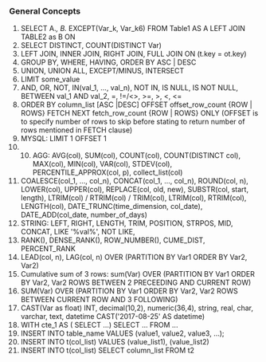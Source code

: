 ### General Concepts
1. SELECT A.*, B.* EXCEPT(Var_k, Var_k6) FROM Table1 AS A LEFT JOIN TABLE2 as B ON 
2. SELECT DISTINCT, COUNT(DISTINCT Var)
3. LEFT JOIN, INNER JOIN, RIGHT JOIN, FULL JOIN ON (t.key = ot.key)
4. GROUP BY, WHERE, HAVING, ORDER BY ASC | DESC
5. UNION, UNION ALL, EXCEPT/MINUS, INTERSECT
6. LIMIT some_value
7. AND, OR, NOT, IN(val_1, ..., val_n), NOT IN, IS NULL, IS NOT NULL, BETWEEN val_1 AND val_2, =, !=/<>, >=, >, <, <=
8. ORDER BY column_list [ASC |DESC] OFFSET offset_row_count {ROW | ROWS} FETCH NEXT fetch_row_count {ROW | ROWS} ONLY  (OFFSET is to specify number of rows to skip before stating to return number of rows mentioned in FETCH clause) 
9. MYSQL: LIMIT 1 OFFSET 1
10. 10. AGG: AVG(col), SUM(col), COUNT(col), COUNT(DISTINCT col), MAX(col), MIN(col), VAR(col), STDEV(col), PERCENTILE_APPROX(col, p), collect_list(col)
11. COALESCE(col_1, ..., col_n), CONCAT(col_1, ..., col_n), ROUND(col, n), LOWER(col), UPPER(col), REPLACE(col, old, new), SUBSTR(col, start, length), LTRIM(col) / RTRIM(col) / TRIM(col), LTRIM(col), RTRIM(col), LENGTH(col), DATE_TRUNC(time_dimension, col_date), DATE_ADD(col_date, number_of_days)
14. STRING: LEFT, RIGHT, LENGTH, TRIM, POSITION, STRPOS, MID, CONCAT, LIKE '%val%', NOT LIKE, 
15. RANK(), DENSE_RANK(), ROW_NUMBER(), CUME_DIST, PERCENT_RANK
16. LEAD(col, n), LAG(col, n) OVER (PARTITION BY Var1 ORDER BY Var2, Var2)
17. Cumulative sum of 3 rows: sum(Var) OVER (PARTITION BY Var1 ORDER BY Var2, Var2 ROWS BETWEEN 2 PRECEEDING AND CURRENT ROW)
18. SUM(Var) OVER (PARTITION BY Var1 ORDER BY Var2, Var2 ROWS BETWEEN CURRENT ROW AND 3 FOLLOWING)
19. CAST(Var as float) INT, decimal(10,2), numeric(36,4), string, real, char, varchar, text, datetime CAST('2017-08-25' AS datetime)
20. WITH cte_1 AS ( SELECT ...) SELECT ... FROM ...
21. INSERT INTO table_name VALUES (value1, value2, value3, ...);
22. INSERT INTO t(col_list) VALUES (value_list1), (value_list2)
23. INSERT INTO t(col_list) SELECT column_list FROM t2
